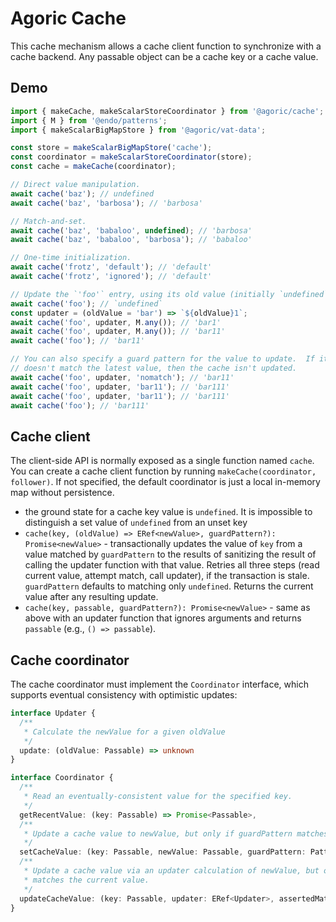 # Agoric Cache

This cache mechanism allows a cache client function to synchronize with a cache
backend.  Any passable object can be a cache key or a cache value.

## Demo

```js
import { makeCache, makeScalarStoreCoordinator } from '@agoric/cache';
import { M } from '@endo/patterns';
import { makeScalarBigMapStore } from '@agoric/vat-data';

const store = makeScalarBigMapStore('cache');
const coordinator = makeScalarStoreCoordinator(store);
const cache = makeCache(coordinator);

// Direct value manipulation.
await cache('baz'); // undefined
await cache('baz', 'barbosa'); // 'barbosa'

// Match-and-set.
await cache('baz', 'babaloo', undefined); // 'barbosa'
await cache('baz', 'babaloo', 'barbosa'); // 'babaloo'

// One-time initialization.
await cache('frotz', 'default'); // 'default'
await cache('frotz', 'ignored'); // 'default'

// Update the `'foo'` entry, using its old value (initially `undefined`).
await cache('foo'); // `undefined`
const updater = (oldValue = 'bar') => `${oldValue}1`;
await cache('foo', updater, M.any()); // 'bar1'
await cache('foo', updater, M.any()); // 'bar11'
await cache('foo'); // 'bar11'

// You can also specify a guard pattern for the value to update.  If it
// doesn't match the latest value, then the cache isn't updated.
await cache('foo', updater, 'nomatch'); // 'bar11'
await cache('foo', updater, 'bar11'); // 'bar111'
await cache('foo', updater, 'bar11'); // 'bar111'
await cache('foo'); // 'bar111'
```

## Cache client

The client-side API is normally exposed as a single function named `cache`.  You
can create a cache client function by running `makeCache(coordinator,
follower)`.  If not specified, the default coordinator is just a local in-memory
map without persistence.

- the ground state for a cache key value is `undefined`.  It is impossible to distinguish a set value of `undefined` from an unset key
- `cache(key, (oldValue) => ERef<newValue>, guardPattern?): Promise<newValue>` -
  transactionally updates the value of `key` from a value matched by `guardPattern`
  to the results of sanitizing the result of calling the updater function with
  that value. Retries all three steps (read current value, attempt match, call updater),
  if the transaction is stale. `guardPattern` defaults to matching only `undefined`.
  Returns the current value after any resulting update.
- `cache(key, passable, guardPattern?): Promise<newValue>` -
  same as above with an updater function that ignores arguments and returns
  `passable` (e.g., `() => passable`).

## Cache coordinator

The cache coordinator must implement the `Coordinator` interface, which supports
eventual consistency with optimistic updates:

```ts
interface Updater {
  /**
   * Calculate the newValue for a given oldValue
   */
  update: (oldValue: Passable) => unknown
}

interface Coordinator {
  /**
   * Read an eventually-consistent value for the specified key.
   */
  getRecentValue: (key: Passable) => Promise<Passable>,
  /**
   * Update a cache value to newValue, but only if guardPattern matches the current value.
   */
  setCacheValue: (key: Passable, newValue: Passable, guardPattern: Pattern) => Promise<Passable>,
  /**
   * Update a cache value via an updater calculation of newValue, but only if guardPattern
   * matches the current value.
   */
  updateCacheValue: (key: Passable, updater: ERef<Updater>, assertedMatch: Matcher) => Promise<Passable>,
}
```
